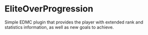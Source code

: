 # EliteOverProgression

Simple EDMC plugin that provides the player with extended rank and statistics information, as well as new goals to achieve.